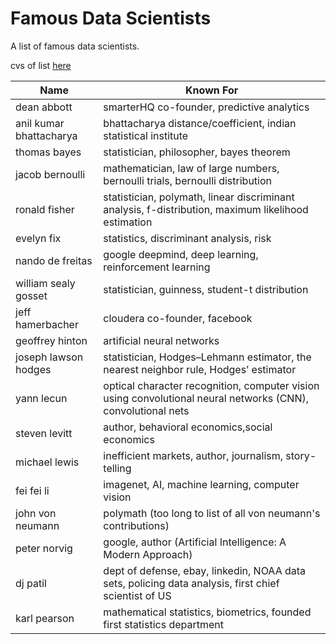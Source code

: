 # Famous Data Scientists
A list of famous data scientists.

cvs of list [here](./data_scientists.csv)


| Name | Known For |
| ---- | --------- |
| dean abbott | smarterHQ co-founder, predictive analytics |
| anil kumar bhattacharya | bhattacharya distance/coefficient, indian statistical institute |
| thomas bayes | statistician, philosopher, bayes theorem |
| jacob bernoulli | mathematician, law of large numbers, bernoulli trials, bernoulli distribution |
| ronald fisher | statistician, polymath, linear discriminant analysis, f-distribution, maximum likelihood estimation |
| evelyn fix | statistics, discriminant analysis, risk |
| nando de freitas | google deepmind, deep learning, reinforcement learning |
| william sealy gosset | statistician, guinness, student-t distribution |
| jeff hamerbacher | cloudera co-founder, facebook |
| geoffrey hinton | artificial neural networks |
| joseph lawson hodges | statistician,  Hodges–Lehmann estimator, the nearest neighbor rule, Hodges’ estimator |
| yann lecun | optical character recognition, computer vision using convolutional neural networks (CNN), convolutional nets |
| steven levitt | author, behavioral economics,social economics |
| michael lewis |inefficient markets, author, journalism, story-telling |
| fei fei li | imagenet, AI, machine learning, computer vision |
| john von neumann | polymath (too long to list of all von neumann's contributions) |
| peter norvig | google, author (Artificial Intelligence: A Modern Approach) |
| dj patil | dept of defense, ebay, linkedin, NOAA data sets, policing data analysis, first chief scientist of US |
| karl pearson | mathematical statistics, biometrics, founded first statistics department |
